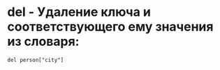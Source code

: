 del - Удаление ключа и соответствующего ему значения из словаря:
==================================================

    del person["city"]
